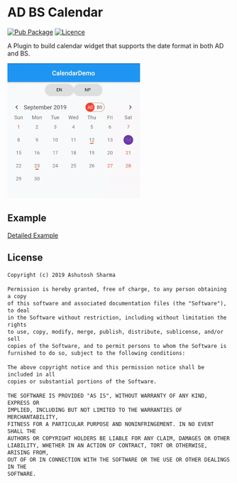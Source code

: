 # AD BS Calendar

[![Pub Package](https://img.shields.io/badge/pub-v1.0.6-green.svg)](https://pub.dev/packages/ad_bs_calendar)
[![Licence](https://img.shields.io/badge/Licence-MIT-orange.svg)](https://github.com/asrma7/AD_BS_Calendar/blob/master/LICENSE)

A Plugin to build calendar widget that supports the date format in both AD and BS.

![Loading Demo](screenshot/screenshot.gif)


## Example

[Detailed Example](https://github.com/asrma7/AD_BS_Calendar/tree/master/example)


## License

```
Copyright (c) 2019 Ashutosh Sharma

Permission is hereby granted, free of charge, to any person obtaining a copy
of this software and associated documentation files (the "Software"), to deal
in the Software without restriction, including without limitation the rights
to use, copy, modify, merge, publish, distribute, sublicense, and/or sell
copies of the Software, and to permit persons to whom the Software is
furnished to do so, subject to the following conditions:

The above copyright notice and this permission notice shall be included in all
copies or substantial portions of the Software.

THE SOFTWARE IS PROVIDED "AS IS", WITHOUT WARRANTY OF ANY KIND, EXPRESS OR
IMPLIED, INCLUDING BUT NOT LIMITED TO THE WARRANTIES OF MERCHANTABILITY,
FITNESS FOR A PARTICULAR PURPOSE AND NONINFRINGEMENT. IN NO EVENT SHALL THE
AUTHORS OR COPYRIGHT HOLDERS BE LIABLE FOR ANY CLAIM, DAMAGES OR OTHER
LIABILITY, WHETHER IN AN ACTION OF CONTRACT, TORT OR OTHERWISE, ARISING FROM,
OUT OF OR IN CONNECTION WITH THE SOFTWARE OR THE USE OR OTHER DEALINGS IN THE
SOFTWARE.
```